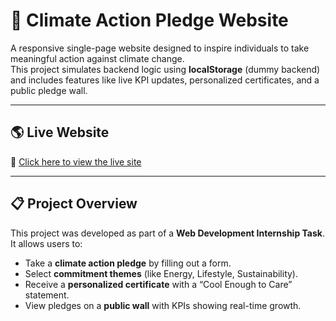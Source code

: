 # 🌿 Climate Action Pledge Website

A responsive single-page website designed to inspire individuals to take meaningful action against climate change.  
This project simulates backend logic using **localStorage** (dummy backend) and includes features like live KPI updates, personalized certificates, and a public pledge wall.

---

## 🌎 Live Website
🔗 [Click here to view the live site](https://pavithra0077.github.io/ClimateActionPledge/)

---

## 📋 Project Overview
This project was developed as part of a **Web Development Internship Task**.  
It allows users to:
- Take a **climate action pledge** by filling out a form.
- Select **commitment themes** (like Energy, Lifestyle, Sustainability).
- Receive a **personalized certificate** with a “Cool Enough to Care” statement.
- View pledges on a **public wall** with KPIs showing real-time growth.
